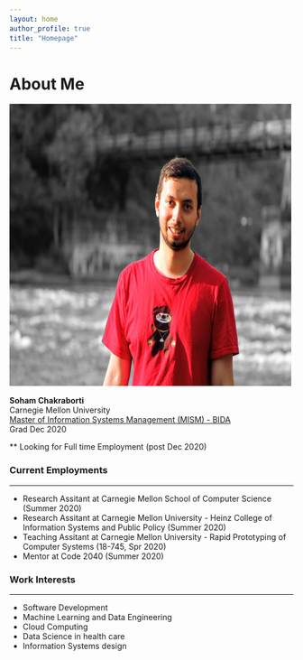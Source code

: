 ```yaml
---
layout: home
author_profile: true
title: "Homepage"
---
```

# About Me
<img src="assets/images/aboutme.jpg" width="500" height="500"/> 

**Soham Chakraborti** <br>
Carnegie Mellon University <br>
[Master of Information Systems Management (MISM) - BIDA](https://www.heinz.cmu.edu/programs/information-systems-management-master/bida) <br>
Grad Dec 2020 <br>

** Looking for Full time Employment (post Dec 2020)<br>

### Current Employments
------
* Research Assitant at Carnegie Mellon School of Computer Science (Summer 2020)<br>
* Research Assitant at Carnegie Mellon University - Heinz College of Information Systems and Public Policy (Summer 2020)<br>
* Teaching Assitant at Carnegie Mellon University - Rapid Prototyping of Computer Systems (18-745, Spr 2020)<br>
* Mentor at Code 2040 (Summer 2020)<br>

### Work Interests
------
* Software Development 
* Machine Learning and Data Engineering
* Cloud Computing 
* Data Science in health care
* Information Systems design
